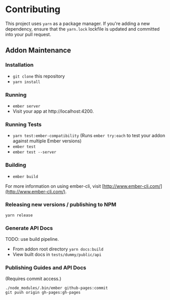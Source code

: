 # Contributing

This project uses `yarn` as a package manager. If you're adding a new dependency, ensure that the `yarn.lock` lockfile is updated and committed into your pull request.

## Addon Maintenance

### Installation

* `git clone` this repository
* `yarn install`

### Running

* `ember server`
* Visit your app at http://localhost:4200.

### Running Tests

* `yarn test:ember-compatibility` (Runs `ember try:each` to test your addon against multiple Ember versions)
* `ember test`
* `ember test --server`

### Building

* `ember build`

For more information on using ember-cli, visit [http://www.ember-cli.com/](http://www.ember-cli.com/).

### Releasing new versions / publishing to NPM

```
yarn release
```

### Generate API Docs

TODO: use build pipeline.
* From addon root directory `yarn docs:build`
* View built docs in `tests/dummy/public/api`

### Publishing Guides and API Docs

(Requires commit access.)

```
./node_modules/.bin/ember github-pages:commit
git push origin gh-pages:gh-pages
```
